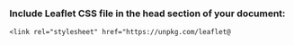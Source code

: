### Include Leaflet CSS file in the head section of your document:

    <link rel="stylesheet" href="https://unpkg.com/leaflet@